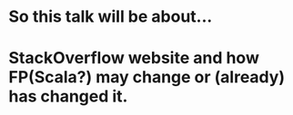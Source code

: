 # So this talk will be about...

# StackOverflow website and how FP(Scala?) may change or (already) has changed it.
